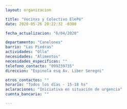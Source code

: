 ```yaml
---
layout: organizacion

title: "Vecinxs y Colectivo ElePé"
date: 2020-05-26 20:22:32 -0300

fecha_actualizacion: "6/04/2020"

departamento: "Canelones"
barrio: "Las Piedras"
actividades: "Olla"
necesidades: "Alimentos"
necesidades_especificas: ""
telefono_contacto: "099239735"
direccion: "Espinola esq Av. Liber Seregni"

otros_contactos: ""
horario: "Todos los días - 15-18 hs"
aclaraciones: "Iniciativa en situación de urgencia"
cuenta_bancaria: ""

---
```

